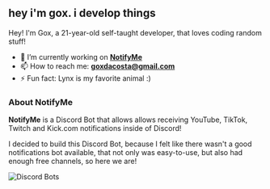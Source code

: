 ## hey i'm gox. i develop things

Hey! I'm Gox, a 21-year-old self-taught developer, that loves coding random stuff!

- 🔭 I’m currently working on **[NotifyMe](https://notifymebot.com)**
- 📫 How to reach me: **[goxdacosta@gmail.com](mailto:goxdacosta@gmail.com)**
- ⚡ Fun fact: Lynx is my favorite animal :)

### About NotifyMe

**NotifyMe** is a Discord Bot that allows allows receiving YouTube, TikTok, Twitch and Kick.com notifications inside of Discord!

I decided to build this Discord Bot, because I felt like there wasn't a good notifications bot available, that not only was easy-to-use, but also had enough free channels, so here we are!

![Discord Bots](https://top.gg/api/widget/1044050359586394192.svg)
